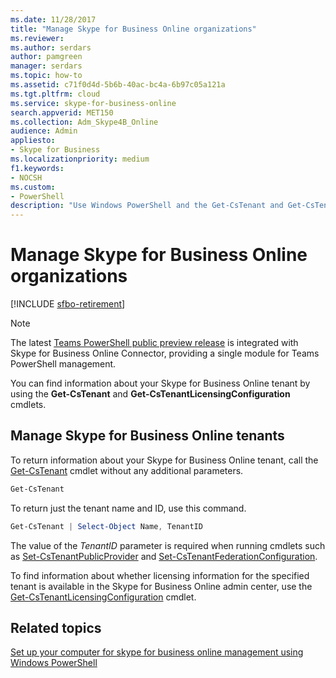 ```yaml
---
ms.date: 11/28/2017
title: "Manage Skype for Business Online organizations"
ms.reviewer: 
ms.author: serdars
author: pamgreen
manager: serdars
ms.topic: how-to
ms.assetid: c71f0d4d-5b6b-40ac-bc4a-6b97c05a121a
ms.tgt.pltfrm: cloud
ms.service: skype-for-business-online
search.appverid: MET150
ms.collection: Adm_Skype4B_Online
audience: Admin
appliesto:
- Skype for Business
ms.localizationpriority: medium
f1.keywords:
- NOCSH
ms.custom:
- PowerShell
description: "Use Windows PowerShell and the Get-CsTenant and Get-CsTenantLicensingConfiguration cmdlets to get information about your Skype for Business Online tenant."
---
```


# Manage Skype for Business Online organizations

[!INCLUDE [sfbo-retirement](../../Hub/includes/sfbo-retirement.md)]
> [!NOTE]
> The latest [Teams PowerShell public preview release](https://www.powershellgallery.com/packages/MicrosoftTeams/) is integrated with Skype for Business Online Connector, providing a single module for Teams PowerShell management.

You can find information about your Skype for Business Online tenant by using the **Get-CsTenant** and **Get-CsTenantLicensingConfiguration** cmdlets.
  
## Manage Skype for Business Online tenants

To return information about your Skype for Business Online tenant, call the [Get-CsTenant](/powershell/module/skype/Get-CsTenant) cmdlet without any additional parameters.
  
```PowerShell
Get-CsTenant
```

To return just the tenant name and ID, use this command.
  
```PowerShell
Get-CsTenant | Select-Object Name, TenantID
```

The value of the  _TenantID_ parameter is required when running cmdlets such as [Set-CsTenantPublicProvider](/powershell/module/skype/Set-CsTenantPublicProvider) and [Set-CsTenantFederationConfiguration](/powershell/module/skype/Set-CsTenantFederationConfiguration).
  
To find information about whether licensing information for the specified tenant is available in the Skype for Business Online admin center, use the [Get-CsTenantLicensingConfiguration](/powershell/module/skype/Get-CsTenantLicensingConfiguration) cmdlet.
  
## Related topics
[Set up your computer for skype for business online management using Windows PowerShell](set-up-your-computer-for-windows-powershell.md)

  

